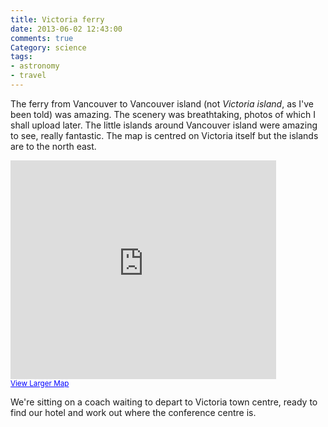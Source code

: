 ```yaml
---
title: Victoria ferry
date: 2013-06-02 12:43:00
comments: true
Category: science
tags:
- astronomy
- travel
---
```


The ferry from Vancouver to Vancouver island (not *Victoria island*, as I've been told) was amazing. The scenery was breathtaking, photos of which I shall upload later. The little islands around Vancouver island were amazing to see, really fantastic. The map is centred on Victoria itself but the islands are to the north east.

<iframe width="425" height="350" frameborder="0" scrolling="no" marginheight="0" marginwidth="0" src="https://maps.google.com/maps?f=q&amp;source=s_q&amp;hl=en&amp;geocode=&amp;q=48.4328+-123.3347&amp;aq=&amp;sll=48.736267,-123.318787&amp;sspn=1.132137,2.219238&amp;ie=UTF8&amp;ll=48.4328,-123.3347&amp;spn=1.136136,2.219238&amp;t=m&amp;z=9&amp;output=embed"></iframe><br /><small><a href="https://maps.google.com/maps?f=q&amp;source=embed&amp;hl=en&amp;geocode=&amp;q=48.4328+-123.3347&amp;aq=&amp;sll=48.736267,-123.318787&amp;sspn=1.132137,2.219238&amp;ie=UTF8&amp;ll=48.4328,-123.3347&amp;spn=1.136136,2.219238&amp;t=m&amp;z=9" style="color:#0000FF;text-align:left">View Larger Map</a></small>

We're sitting on a coach waiting to depart to Victoria town centre, ready to find our hotel and work out where the conference centre is. 
